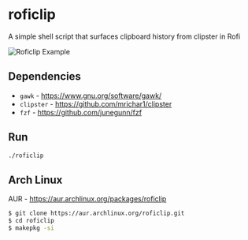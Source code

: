 # roficlip

A simple shell script that surfaces clipboard history from clipster in Rofi

![Roficlip Example](example.png)

## Dependencies

- ```gawk``` - https://www.gnu.org/software/gawk/
- ```clipster``` - https://github.com/mrichar1/clipster
- ```fzf``` - https://github.com/junegunn/fzf

## Run

```bash
./roficlip
```

## Arch Linux

AUR - https://aur.archlinux.org/packages/roficlip

```bash
$ git clone https://aur.archlinux.org/roficlip.git
$ cd roficlip
$ makepkg -si
```
